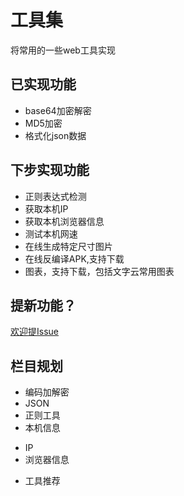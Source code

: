 # 工具集

将常用的一些web工具实现

## 已实现功能
+ base64加密解密
+ MD5加密
+ 格式化json数据

## 下步实现功能
+ 正则表达式检测
+ 获取本机IP
+ 获取本机浏览器信息
+ 测试本机网速
+ 在线生成特定尺寸图片
+ 在线反编译APK,支持下载
+ 图表，支持下载，包括文字云常用图表

## 提新功能？
[欢迎提Issue](https://github.com/alanhg/toolkit/issues)

## 栏目规划
+ 编码加解密
+ JSON
+ 正则工具
+ 本机信息
 - IP
 - 浏览器信息
+ 工具推荐